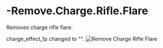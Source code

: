 # -Remove.Charge.Rifle.Flare
Removes charge rifle flare.

charge_effect_1p changed to "".
![Remove Charge Rifle Flare](https://user-images.githubusercontent.com/99835765/154802526-eeb539cf-c868-4e77-93f4-e7b54bd5449d.png)
